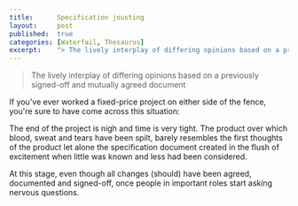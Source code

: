 ```yaml
---
title:      Specification jousting
layout:     post
published:  true
categories: [Waterfail, Thesaurus]
excerpt:    "> The lively interplay of differing opinions based on a previously signed-off and mutually agreed document"
---
```

> The lively interplay of differing opinions based on a previously signed-off and mutually agreed document

If you've ever worked a fixed-price project on either side of the fence, you're sure to have come across this situation:

The end of the project is nigh and time is very tight. The product over which blood, sweat and tears have been spilt, barely resembles the first thoughts of the product let alone the specification document created in the flush of excitement when little was known and less had been considered.  

At this stage, even though all changes (should) have been agreed, documented and signed-off, once people in important roles start asking nervous questions.